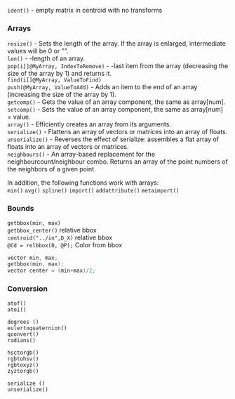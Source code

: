 `ident()` - empty matrix in centroid with no transforms  

### Arrays

`resize()` - Sets the length of the array. If the array is enlarged, intermediate values will be 0 or "".    
`len()` - -length of an array.    
`pop(i[]@MyArray, IndexToRemove)` - -last item from the array (decreasing the size of the array by 1) and returns it.    
`find(i[]@MyArray, ValueToFind)`    
`push(@MyArray, ValueToAdd)` - Adds an item to the end of an array (increasing the size of the array by 1).    
`getcomp()` - Gets the value of an array component, the same as array[num].   
`setcomp()` - Sets the value of an array component, the same as array[num] = value.    
`array()` - Efficiently creates an array from its arguments.   
`serialize()` - Flattens an array of vectors or matrices into an array of floats.    
`unserialize()` - Reverses the effect of serialize: assembles a flat array of floats into an array of vectors or matrices.    
`neighbours()` - An array-based replacement for the neighbourcount/neighbour combo. Returns an array of the point numbers of the neighbors of a given point.    

In addition, the following functions work with arrays:  
`min()`
`avg()`
`spline()`
`import()`
`addattribute()`
`metaimport()`

### Bounds

`getbbox(min, max)`  
`getbbox_center()` relative bbox  
`centroid("../in",D_X)` relative bbox  
`@Cd = relbbox(0, @P);` Color from bbox  

```cpp
vector min, max;
getbbox(min, max);
vector center = (min+max)/2;
```


### Conversion


`atof()`  
`atoi()`  

`degrees ()`  
`eulertoquaternion()`  
`qconvert()`  
`radians()`  

`hsctorgb()`  
`rgbtohsv()`  
`rgbtoxyz()`  
`zyztorgb()`  

`serialize ()`  
`unserialize()`  

